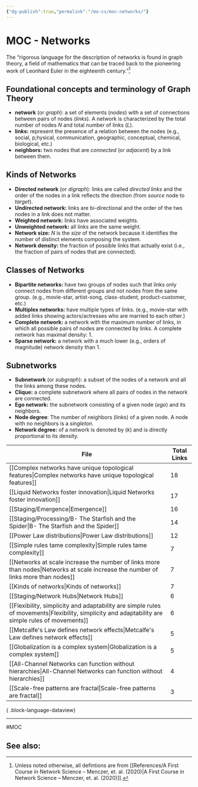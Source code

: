 ```yaml
---
{"dg-publish":true,"permalink":"/mo-cs/moc-networks/"}
---
```


# MOC - Networks

The “rigorous language for the description of networks is found in graph theory, a field of mathematics that can be traced back to the pioneering work of Leonhard Euler in the eighteenth century.”[^1] 

## Foundational concepts and terminology of Graph Theory

- **network** (or *graph*): a set of elements (*nodes*) with a set of connections between pairs of nodes (*links*). A network is characterized by the total number of nodes *N* and total number of links (*L*). 
- **links:** represent the presence of a relation between the nodes (e.g., social, p;hysical, communication, geographic, conceptual, chemical, biological, etc.)
- **neighbors:** two nodes that are *connected* (or *adjacent*) by a link between them.

## Kinds of Networks

- **Directed network** (or *digraph*): links are called *directed links* and the order of the nodes in a link reflects the direction (from *source* node to *target*).
- **Undirected network:** links are bi-directional and the order of the two nodes in a link does not matter.
- **Weighted network:** links have associated weights.
- **Unweighted network:** all links are the same weight.
- **Network size:** *N* is the *size* of the network because it identifies the number of distinct elements composing the system.
- **Network density:** the fraction of possible links that actually exist (i.e., the fraction of pairs of nodes that are connected).

## Classes of Networks

- **Bipartite networks:** have two groups of nodes such that links only connect nodes from different groups and not nodes from the same group. (e.g., movie-star, artist-song, class-student, product-customer, etc.)
- **Multiplex networks:** have multiple types of links. (e.g., movie-star with added links showing actors/actresses who are married to each other.)
- **Complete network:** a network with the maximum number of links, in which all possible pairs of nodes are connected by links. A complete network has maximal density: 1.
- **Sparse network:** a network with a much lower (e.g., orders of magnitude) network density than 1.

## Subnetworks

- **Subnetwork** (or *subgraph*): a subset of the nodes of a network and all the links among these nodes.
- **Clique:** a complete subnetwork where all pairs of nodes in the network are connected.
- **Ego network:** the subnetwork consisting of a given node (*ego*) and its neighbors. 
- **Node degree**: The number of neighbors (links) of a given node. A node with no neighbors is a *singleton*.
- **Network degree:** of a network is denoted by $(k)$ and is directly proportional to its density.



| File                                                                                                                                                  | Total Links |
| ----------------------------------------------------------------------------------------------------------------------------------------------------- | ----------- |
| [[Complex networks have unique topological features\|Complex networks have unique topological features]]                                           | 18          |
| [[Liquid Networks foster innovation\|Liquid Networks foster innovation]]                                                                           | 17          |
| [[Staging/Emergence\|Emergence]]                                                                                                                   | 16          |
| [[Staging/Processing/B- The Starfish and the Spider\|B- The Starfish and the Spider]]                                                              | 14          |
| [[Power Law distributions\|Power Law distributions]]                                                                                               | 12          |
| [[Simple rules tame complexity\|Simple rules tame complexity]]                                                                                     | 7           |
| [[Networks at scale increase the number of links more than nodes\|Networks at scale increase the number of links more than nodes]]                 | 7           |
| [[Kinds of networks\|Kinds of networks]]                                                                                                           | 7           |
| [[Staging/Network Hubs\|Network Hubs]]                                                                                                             | 6           |
| [[Flexibility, simplicity and adaptability are simple rules of movements\|Flexibility, simplicity and adaptability are simple rules of movements]] | 6           |
| [[Metcalfe's Law defines network effects\|Metcalfe's Law defines network effects]]                                                                 | 5           |
| [[Globalization is a complex system\|Globalization is a complex system]]                                                                           | 5           |
| [[All-Channel Networks can function without hierarchies\|All-Channel Networks can function without hierarchies]]                                   | 4           |
| [[Scale-free patterns are fractal\|Scale-free patterns are fractal]]                                                                               | 3           |

{ .block-language-dataview}

---
#MOC 

See also:
- 

[^1]: Unless noted otherwise, all defintions are from [[References/A First Course in Network Science – Menczer, et. al. (2020)\|A First Course in Network Science – Menczer, et. al. (2020)]].